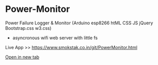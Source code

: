 # Power-Monitor
Power Failure Logger &amp; Monitor (Arduino esp8266 htML CSS JS jQuery Bootstrap.css w3.css)

  - asyncronous wifi web server with little fs


Live App >> https://www.smokstak.co.in/git/PowerMonitor.html

[Open in new tab](https://external.ink?to=sman333.github.io/PowerMonitor)
